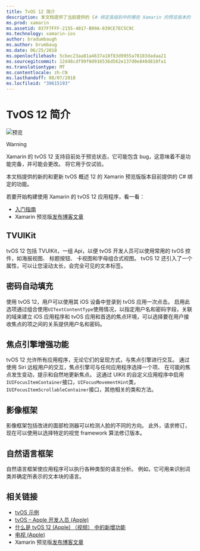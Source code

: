 ```yaml
---
title: TvOS 12 简介
description: 本文档提供了当前提供的 C# 绑定高级别中的哪些 Xamarin 的预览版本的 tvOS 12 的新增和更新功能的概述。
ms.prod: xamarin
ms.assetid: 037F7FFF-2155-4017-B99A-839CE7EC5C9C
ms.technology: xamarin-ios
author: bradumbaugh
ms.author: brumbaug
ms.date: 06/25/2018
ms.openlocfilehash: 5cbec23aa81a4637a18f83d9955a78183dadaa21
ms.sourcegitcommit: 12d48cdf99f0d916536d562e137d0e840d818fa1
ms.translationtype: MT
ms.contentlocale: zh-CN
ms.lasthandoff: 08/07/2018
ms.locfileid: "39615193"
---
```

# <a name="introduction-to-tvos-12"></a>TvOS 12 简介

![预览](~/media/shared/preview.png)

> [!WARNING]
> Xamarin 的 tvOS 12 支持目前处于预览状态，它可能包含 bug，这意味着不是功能完备，并可能会更改。 将它用于仅试验。

本文档提供的新的和更新 tvOS 概述 12 的 Xamarin 预览版版本目前提供的 C# 绑定的功能。

若要开始构建使用 Xamarin 的 tvOS 12 应用程序，看一看：

- [入门指南](~/ios/platform/introduction-to-ios12/get-started.md)
- Xamarin 预览版[发布博客文章](https://releases.xamarin.com/preview-release-xcode-10-beta-5/)

## <a name="tvuikit"></a>TVUIKit

tvOS 12 包括 TVUIKit，一组 Api，以便 tvOS 开发人员可以使用常用的 tvOS 控件，如海报视图、 标题按钮、 卡视图和字母组合式视图。 tvOS 12 还引入了一个属性，可以让您滚动太长，会完全可见的文本标签。

## <a name="password-autofill"></a>密码自动填充

使用 tvOS 12，用户可以使用其 iOS 设备中登录到 tvOS 应用一次点击。 启用此选项通过组合使用`UITextContentType`使用情况，以指定用户名和密码字段，关联的域来建立 iOS 应用程序和 tvOS 应用和首选的焦点环境，可以选择要在用户接收焦点的项之间的关系提供用户名和密码。

## <a name="focus-engine-enhancements"></a>焦点引擎增强功能

tvOS 12 允许所有应用程序，无论它们的呈现方式，与焦点引擎进行交互。 通过使用 Siri 远程用户的交互，焦点引擎可与任何应用程序选择一个项、 在可能的焦点发生变动，提示和自然地更新焦点。 这通过 UIKit 的自定义应用程序中启用`IUIFocusItemContainer`接口，`UIFocusMovementHint`类，`IUIFocusItemScrollableContainer`接口，其他相关的类和方法。

## <a name="vision-framework"></a>影像框架

影像框架包括改进的面部检测器可以检测人脸的不同的方向。 此外，请求修订，现在可以使用以选择特定的视觉 framework 算法修订版本。

## <a name="natural-language-framework"></a>自然语言框架

自然语言框架使应用程序可以执行各种类型的语言分析。 例如，它可用来识别词类并确定所表示的文本块的语言。

## <a name="related-links"></a>相关链接

- [tvOS 示例](https://developer.xamarin.com/samples/tvos/all/)
- [tvOS – Apple 开发人员 (Apple)](https://developer.apple.com/tvos/)
- [什么是 tvOS 12 (Apple) （视频） 中的新增功能](https://developer.apple.com/videos/play/wwdc2018/208/)
- [电视 (Apple)](https://www.apple.com/tv/)
- Xamarin 预览版[发布博客文章](https://releases.xamarin.com/preview-release-xcode-10-beta-5/)

